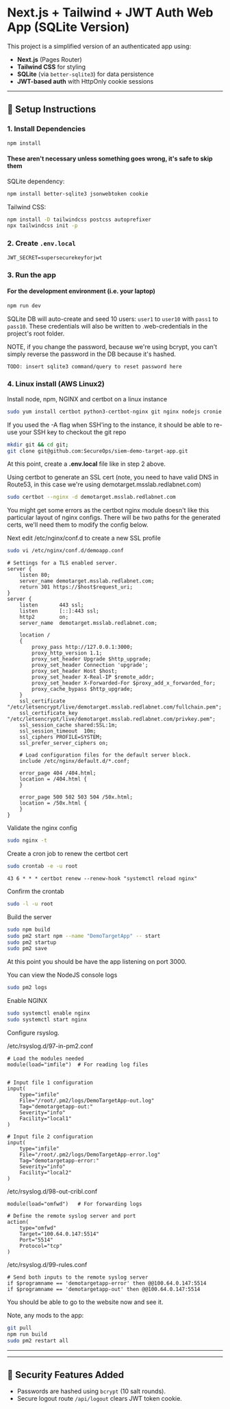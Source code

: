 # Next.js + Tailwind + JWT Auth Web App (SQLite Version)

This project is a simplified version of an authenticated app using:
- **Next.js** (Pages Router)
- **Tailwind CSS** for styling
- **SQLite** (via `better-sqlite3`) for data persistence
- **JWT-based auth** with HttpOnly cookie sessions

---

## 🔧 Setup Instructions

### 1. Install Dependencies

```bash
npm install
```

#### These aren't necessary unless something goes wrong, it's safe to skip them
SQLite dependency:
```bash
npm install better-sqlite3 jsonwebtoken cookie
```

Tailwind CSS:
```bash
npm install -D tailwindcss postcss autoprefixer
npx tailwindcss init -p
```

### 2. Create `.env.local`

```env
JWT_SECRET=supersecurekeyforjwt
```

### 3. Run the app

#### For the development environment (i.e. your laptop)
```bash
npm run dev
```

SQLite DB will auto-create and seed 10 users: `user1` to `user10` with `pass1` to `pass10`. These credentials will also be written to .web-credentials in the project's root folder.

NOTE, if you change the password, because we're using bcrypt, you can't simply reverse the password in the DB because it's hashed.

```bash
TODO: insert sqlite3 command/query to reset password here
```

### 4. Linux install (AWS Linux2)
Install node, npm, NGINX and certbot on a linux instance
```bash
sudo yum install certbot python3-certbot-nginx git nginx nodejs cronie
```

If you used the -A flag when SSH'ing to the instance, it should be able to re-use your SSH key to checkout the git repo
```bash
mkdir git && cd git;
git clone git@github.com:SecureOps/siem-demo-target-app.git
```

At this point, create a __.env.local__ file like in step 2 above.

Using certbot to generate an SSL cert (note, you need to have valid DNS in Route53, in this case we're using demotarget.msslab.redlabnet.com)
```bash
sudo certbot --nginx -d demotarget.msslab.redlabnet.com
```
You might get some errors as the certbot nginx module doesn't like this particular layout of nginx configs. There will be two paths for the
generated certs, we'll need them to modify the config below.

Next edit /etc/nginx/conf.d to create a new SSL profile
```bash
sudo vi /etc/nginx/conf.d/demoapp.conf
```
```nginx
# Settings for a TLS enabled server.
server {
    listen 80;
    server_name demotarget.msslab.redlabnet.com;
    return 301 https://$host$request_uri;
}
server {
    listen       443 ssl;
    listen       [::]:443 ssl;
    http2        on;
    server_name  demotarget.msslab.redlabnet.com;

    location /
    {
        proxy_pass http://127.0.0.1:3000;
        proxy_http_version 1.1;
        proxy_set_header Upgrade $http_upgrade;
        proxy_set_header Connection 'upgrade';
        proxy_set_header Host $host;
        proxy_set_header X-Real-IP $remote_addr;
        proxy_set_header X-Forwarded-For $proxy_add_x_forwarded_for;
        proxy_cache_bypass $http_upgrade;
    }
    ssl_certificate "/etc/letsencrypt/live/demotarget.msslab.redlabnet.com/fullchain.pem";
    ssl_certificate_key "/etc/letsencrypt/live/demotarget.msslab.redlabnet.com/privkey.pem";
    ssl_session_cache shared:SSL:1m;
    ssl_session_timeout  10m;
    ssl_ciphers PROFILE=SYSTEM;
    ssl_prefer_server_ciphers on;

    # Load configuration files for the default server block.
    include /etc/nginx/default.d/*.conf;

    error_page 404 /404.html;
    location = /404.html {
    }

    error_page 500 502 503 504 /50x.html;
    location = /50x.html {
    }
}
```

Validate the nginx config
```bash
sudo nginx -t
```

Create a cron job to renew the certbot cert
```bash
sudo crontab -e -u root
```
```crontab
43 6 * * * certbot renew --renew-hook "systemctl reload nginx"
```
Confirm the crontab
```bash
sudo -l -u root
```

Build the server
```bash
sudo npm build
sudo pm2 start npm --name "DemoTargetApp" -- start
sudo pm2 startup
sudo pm2 save
```
At this point you should be have the app listening on port 3000.

You can view the NodeJS console logs
```bash
sudo pm2 logs
```

Enable NGINX
```bash
sudo systemctl enable nginx
sudo systemctl start nginx
```

Configure rsyslog. 

/etc/rsyslog.d/97-in-pm2.conf
```rsyslog
# Load the modules needed
module(load="imfile")  # For reading log files


# Input file 1 configuration
input(
    type="imfile"
    File="/root/.pm2/logs/DemoTargetApp-out.log"
    Tag="demotargetapp-out:"
    Severity="info"
    Facility="local1"
)

# Input file 2 configuration
input(
    type="imfile"
    File="/root/.pm2/logs/DemoTargetApp-error.log"
    Tag="demotargetapp-error:"
    Severity="info"
    Facility="local2"
)
```
/etc/rsyslog.d/98-out-cribl.conf
```rsyslog
module(load="omfwd")   # For forwarding logs

# Define the remote syslog server and port
action(
    type="omfwd"
    Target="100.64.0.147:5514"
    Port="5514"
    Protocol="tcp"
)
```

/etc/rsyslog.d/99-rules.conf
```rsyslog
# Send both inputs to the remote syslog server
if $programname == 'demotargetapp-error' then @@100.64.0.147:5514
if $programname == 'demotargetapp-out' then @@100.64.0.147:5514
```



You should be able to go to the website now and see it.

Note, any mods to the app:
```bash
git pull
npm run build
sudo pm2 restart all
```
---
---

## 🔐 Security Features Added

- Passwords are hashed using `bcrypt` (10 salt rounds).
- Secure logout route `/api/logout` clears JWT token cookie.

